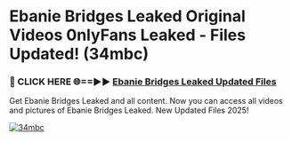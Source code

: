 # Ebanie Bridges Leaked Original Videos 0nlyFans Leaked - Files Updated! (34mbc)

<h3>🔴 CLICK HERE 🌐==►► <a href="https://tinyurl.com/ehrbuxhb" rel="nofollow">Ebanie Bridges Leaked Updated Files</a></h3>

Get Ebanie Bridges Leaked and all content. Now you can access all videos and pictures of Ebanie Bridges Leaked. New Updated Files 2025!

[![34mbc](https://i.imgur.com/lVYEuWS.gif)](https://tinyurl.com/ehrbuxhb)
